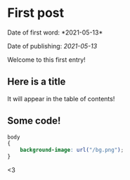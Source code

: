 # First post

<div class="dates">
Date of first word: *2021-05-13* 

Date of publishing: *2021-05-13*
</div>

Welcome to this first entry!

## Here is a title

It will appear in the table of contents!

## Some code!

```css
body
{
    background-image: url("/bg.png");
}
```

&lt;3
